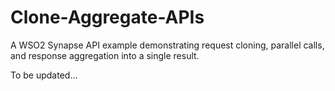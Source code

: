 # Clone-Aggregate-APIs
A WSO2 Synapse API example demonstrating request cloning, parallel calls, and response aggregation into a single result.

To be updated...
